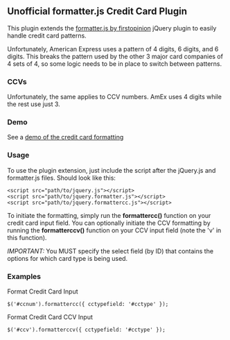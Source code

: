 ## Unofficial formatter.js Credit Card Plugin

This plugin extends the [formatter.js by firstopinion](http://firstopinion.github.io/formatter.js/) jQuery plugin to easily handle credit card patterns.

Unfortunately, American Express uses a pattern of 4 digits, 6 digits, and 6 digits. This breaks the pattern used by the other 3 major card companies of 4 sets of 4, so some logic needs to be in place to switch between patterns.

### CCVs

Unfortunately, the same applies to CCV numbers. AmEx uses 4 digits while the rest use just 3.

### Demo

See a [demo of the credit card formatting](http://www.mburnette.com/demos/formatter-cc/)

### Usage

To use the plugin extension, just include the script after the jQuery.js and formatter.js files. Should look like this:

	<script src="path/to/jquery.js"></script>
	<script src="path/to/jquery.formatter.js"></script>
	<script src="path/to/jquery.formattercc.js"></script>

To initiate the formatting, simply run the **formattercc()** function on your credit card input field. You can optionally initiate the CCV formatting by running the **formatterccv()** function on your CCV input field (note the 'v' in this function).

*IMPORTANT:* You MUST specify the select field (by ID) that contains the options for which card type is being used.

### Examples

Format Credit Card Input

	$('#ccnum').formattercc({ cctypefield: '#cctype' });

Format Credit Card CCV Input

	$('#ccv').formatterccv({ cctypefield: '#cctype' });